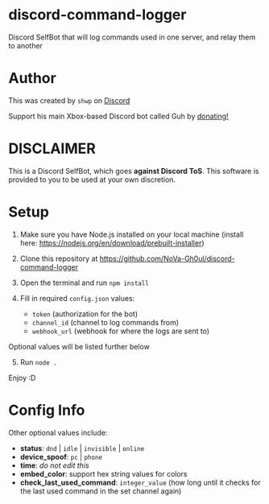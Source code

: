 # discord-command-logger
Discord SelfBot that will log commands used in one server, and relay them to another

# Author

This was created by `shwp` on [Discord](https://discord.com/users/1014174658179899503)

Support his main Xbox-based Discord bot called Guh by [donating!](https://www.cash.app/$guhissocool)

# DISCLAIMER

This is a Discord SelfBot, which goes **against Discord ToS**. This software is provided to you to be used at your own discretion. 

# Setup

1. Make sure you have Node.js installed on your local machine (install here: https://nodejs.org/en/download/prebuilt-installer)

2. Clone this repository at https://github.com/NoVa-Gh0ul/discord-command-logger

3. Open the terminal and run `npm install`

4. Fill in required `config.json` values:
    - `token` (authorization for the bot)
    - `channel_id` (channel to log commands from)
    - `webhook_url` (webhook for where the logs are sent to)

Optional values will be listed further below

5. Run `node .`

Enjoy :D


# Config Info

Other optional values include:

- **status**: `dnd` | `idle` | `invisible` | `online`
- **device_spoof**: `pc` | `phone`
- **time**: *do not edit this*
- **embed_color**: support hex string values for colors
- **check_last_used_command**: `integer_value` (how long until it checks for the last used command in the set channel again)
